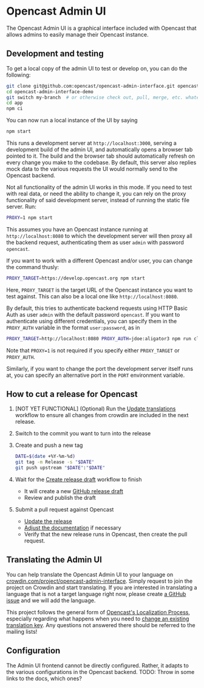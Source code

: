 Opencast Admin UI
=================

The Opencast Admin UI is a graphical interface included with Opencast
that allows admins to easily manage their Opencast instance.

Development and testing
-----------------------

To get a local copy of the admin UI to test or develop on, you can do the following:

```sh
git clone git@github.com:opencast/opencast-admin-interface.git opencast-admin-interface-demo
cd opencast-admin-interface-demo
git switch my-branch  # or otherwise check out, pull, merge, etc. whatever branch you want to test/hack on
cd app
npm ci
```

You can now run a local instance of the UI by saying

```sh
npm start
```

This runs a development server at `http://localhost:3000`, serving a development build
of the admin UI, and automatically opens a browser tab pointed to it.
The build and the browser tab should automatically refresh on every change you make
to the codebase.
By default, this server also replies mock data to the various requests
the UI would normally send to the Opencast backend.

Not all functionality of the admin UI works in this mode. If you need to test
with real data, or need the ability to change it, you can rely on the
proxy functionality of said development server, instead of running the static file server. Run:

```sh
PROXY=1 npm start
```

This assumes you have an Opencast instance running at `http://localhost:8080`
to which the development server will then proxy all the backend request,
authenticating them as user `admin` with password `opencast`.

If you want to work with a different Opencast and/or user, you can change the command thusly:

```sh
PROXY_TARGET=https://develop.opencast.org npm start
```

Here, `PROXY_TARGET` is the target URL of the Opencast instance you want to test against.
This can also be a local one like `http://localhost:8080`.

By default, this tries to authenticate backend requests using HTTP Basic Auth
as user `admin` with the default password `opencast`.
If you want to authenticate using different credentials, you can specify them
in the `PROXY_AUTH` variable in the format `user:password`, as in

```sh
PROXY_TARGET=http://localhost:8080 PROXY_AUTH=jdoe:aligator3 npm run client
```

Note that `PROXY=1` is not required if you specify either `PROXY_TARGET` or `PROXY_AUTH`.

Similarly, if you want to change the port the development server itself runs at,
you can specify an alternative port in the `PORT` environment variable.

How to cut a release for Opencast
---------------------------------

1. [NOT YET FUNCTIONAL] (Optional) Run the [Update translations](https://github.com/opencast/opencast-admin-interface/actions/workflows/update-translations.yml/actions/workflows/update-translations.yml) workflow to ensure all changes from crowdin are included in the next release.
1. Switch to the commit you want to turn into the release
1. Create and push a new tag

   ```sh
   DATE=$(date +%Y-%m-%d)
   git tag -m Release -s "$DATE"
   git push upstream "$DATE":"$DATE"
   ```

1. Wait for the [Create release draft](https://github.com/opencast/opencast-admin-interface/actions/workflows/create-release.yml)
   workflow to finish
    - It will create a new [GitHub release draft](https://github.com/opencast/opencast-admin-interface/releases)
    - Review and publish the draft
1. Submit a pull request against Opencast
    - [Update the release](https://github.com/opencast/opencast/blob/b2bea8822b95b8692bb5bbbdf75c9931c2b7298a/modules/admin-ui-interface/pom.xml#L16-L17)
    - [Adjust the documentation](https://github.com/opencast/opencast/blob/b2bea8822b95b8692bb5bbbdf75c9931c2b7298a/docs/guides/admin/docs/modules/admin-ui.md)
      if necessary
    - Verify that the new release runs in Opencast, then create the pull request.

Translating the Admin UI
------------------------

You can help translate the Opencast Admin UI to your language on [crowdin.com/project/opencast-admin-interface](https://crowdin.com/project/opencast-admin-interface). Simply request to join the project on Crowdin and start translating. If you are interested in translating a language that is not a target language right now, please create [a GitHub issue](https://github.com/opencast/opencast-admin-interface/issues) and we will add the language.

This project follows the general form of [Opencast's Localization Process](https://docs.opencast.org/develop/developer/#participate/localization/), especially regarding what happens when you need to [change an existing translation key](https://docs.opencast.org/develop/developer/#participate/localization/#i-need-to-update-the-wording-of-the-source-translation-what-happens).  Any questions not answered there should be referred to the mailing lists!

Configuration
-------------

The Admin UI frontend cannot be directly configured. Rather, it adapts to the
various configurations in the Opencast backend. TODO: Throw in some links to the
docs, which ones?
